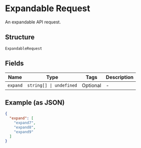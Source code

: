 
# Expandable Request

An expandable API request.

## Structure

`ExpandableRequest`

## Fields

| Name | Type | Tags | Description |
|  --- | --- | --- | --- |
| `expand` | `string[] \| undefined` | Optional | - |

## Example (as JSON)

```json
{
  "expand": [
    "expand7",
    "expand8",
    "expand9"
  ]
}
```

